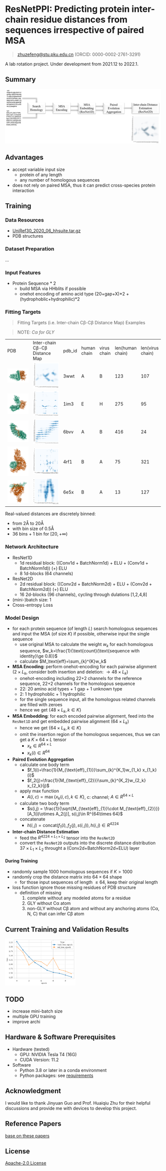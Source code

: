 # ResNetPPI: Predicting protein inter-chain residue distances from sequences irrespective of paired MSA

> zhuzefeng@stu.pku.edu.cn (ORCID: 0000-0002-2761-3291)

A lab rotation project. Under development from 2021.12 to 2022.1.

## Summary

![summary_fig](./figs/summary.png)

## Advantages

* accept variable input size
  * protein of any length
  * any number of homologous sequences
* does not rely on paired MSA, thus it can predict cross-species protein interaction

## Training

### Data Resources

* [UniRef30_2020_06_hhsuite.tar.gz](http://wwwuser.gwdg.de/~compbiol/uniclust/2020_06/UniRef30_2020_06_hhsuite.tar.gz)
* PDB structures

### Dataset Preparation

...

### Input Features

* Protein Sequence * 2
  * build MSA via HHblits if possible
  * onehot encoding of amino acid type (20+gap+X)\*2 + (hydrophoblic+hydrophilic)\*2

### Fitting Targets

> Fitting Targets (i.e. Inter-chain Cβ-Cβ Distance Map) Examples

> NOTE: *Cα for GLY*

<table>
<tr>
    <td width=25%>
      PDB
    </td>
    <td width=25%>
      Inter-chain Cβ-Cβ Distance Map
    </td>
    <td>
      pdb_id
    </td>
    <td>
      human chain
    </td>
    <td>
      virus chain
    </td>
    <td>
      len(human chain)
    </td>
    <td>
      len(virus chain)
    </td>
  </tr>
  <tr>
    <td>
      <img src="./figs/3WWT_A_B.png">
    </td>
    <td>
      <img src="./figs/3wwt.A.B.label_dist6d12.png">
    </td>
    <td>
      3wwt
    </td>
    <td>
      A
    </td>
    <td>
      B
    </td>
    <td>
      123
    </td>
    <td>
      107
    </td>
  </tr>
 <tr>
    <td>
      <img src="./figs/1IM3_E_H.png">
    </td>
    <td>
      <img src="./figs/1im3.E.H.label_dist6d12.png">
    </td>
    <td>
      1im3
    </td>
    <td>
      E
    </td>
    <td>
      H
    </td>
    <td>
      275
    </td>
    <td>
      95
    </td>
  </tr>
  <tr>
    <td>
      <img src="./figs/6BVV_A_B.png">
    </td>
    <td>
      <img src="./figs/6bvv.A.B.label_dist6d12.png">
    </td>
    <td>
      6bvv
    </td>
    <td>
      A
    </td>
    <td>
      B
    </td>
    <td>
      416
    </td>
    <td>
      24
    </td>
  </tr>
  <tr>
    <td>
      <img src="./figs/4RF1_B_A.png">
    </td>
    <td>
      <img src="./figs/4rf1.B.A.label_dist6d12.png">
    </td>
    <td>
      4rf1
    </td>
    <td>
      B
    </td>
    <td>
      A
    </td>
    <td>
      75
    </td>
    <td>
      321
    </td>
  </tr>
  <tr>
    <td>
      <img src="./figs/6E5X_B_A.png">
    </td>
    <td>
      <img src="./figs/6e5x.B.A.label_dist6d12.png">
    </td>
    <td>
      6e5x
    </td>
    <td>
      B
    </td>
    <td>
      A
    </td>
    <td>
      13
    </td>
    <td>
      127
    </td>
  </tr>
</table>

Real-valued distances are discretely binned:

* from 2Å to 20Å
* with bin size of 0.5Å
* 36 bins + 1 bin for $[20, +\infty)$

### Network Architecture

* ResNet1D
  * 1d residual block: ((Conv1d + BatchNorm1d) + ELU + (Conv1d + BatchNorm1d)) (+) ELU
  * 8 1d-blocks (64 channels)
* ResNet2D
  * 2d residual block: ((Conv2d + BatchNorm2d) + ELU + (Conv2d + BatchNorm2d)) (+) ELU
  * 16 2d-blocks (96 channels), cycling through dulations \[1,2,4,8\]
* (mini-)batch size: 1
* Cross-entropy Loss

### Model Design

* for each protein sequence (of length $L$) search homologous sequences and input the MSA (of size $K$) if possible, otherwise input the single sequence
  * use original MSA to calculate the weight $w_k$ for each homologous sequence, $w_k=\frac{1}{\text{count}(\text{sequence with identity}\ge 0.8)}$
  * calculate $M_\text{eff}=\sum_{k}^{K}w_k$
* **MSA Encoding**: perform onehot-encoding for each pairwise alignment ($2\times L_k$, consider both insertion and deletion: $\rightarrow 48\times L_k$)
  * onehot-encoding including 22+2 channels for the reference sequence, 22+2 channels for the homologous sequence
  * 22: 20 amino acid types + 1 gap + 1 unknown type
  * 2: 1 hydrophoblic + 1 hydrophilic
  * for the single sequence input, all the homologous related channels are filled with zeroes
  * hence we get $\{48\times L_k, k\in K\}$
* **MSA Embedding**: for each encoded pairwise alignment, feed into the `ResNet1D` and get embedded pairwise alignment ($64\times L_k$)
  * hence we get $\{64\times L_k, k\in K\}$
  * omit the insertion region of the homologous sequences, thus we can get a $K\times 64 \times L$ tensor
    * $x_k\in R^{64\times L}$
    * $x_k(i) \in R^{64}$
* **Paired Evolution Aggregation**
  * calculate one body term
    * $f_1(i)=\frac{1}{M_{\text{eff}_{1}}}\sum_{k}^{K_1}w_{1_k} x_{1_k}(i)$
    * $f_2(j)=\frac{1}{M_{\text{eff}_{2}}}\sum_{k}^{K_2}w_{2_k} x_{2_k}(j)$
  * apply max function
    * $A(i,c) = \max\{x_k(i,c), k \in K\}$, c: channel; $A \in R^{64\times L}$
  * calculate two body term
    * $s(i,j) = \frac{1}{\sqrt{M_{\text{eff}_{1}}\cdot M_{\text{eff}_{2}}}}[A_1(i)\otimes A_2(j)], s(i,j)\in R^{64\times 64}$
  * concatenate
    * $h(i,j) = \text{concat}(f_1(i), f_2(j), s(i,j)), h(i,j)\in R^{4224}$
* **Inter-chain Distance Estimation**
  * feed the $R^{4224 \times L_1\times L_2}$ tensor into the `ResNet2D`
  * convert the `ResNet2D` outputs into the discrete distance distribution $37 \times L_1 \times L_2$ throught a (Conv2d+BatchNorm2d+ELU) layer

#### During Training

* randomly sample 1000 homologous sequences if $K > 1000$
* randomly crop the distance matrix into $64 \times 64$ shape
  * for those input sequences of length $\le 64$, keep their original length
* loss function ignore those missing residues of PDB structure
  * definition of missing
    1. complete without any modeled atoms for a residue
    2. GLY without Cα atom
    3. non-GLY without Cβ atom and without any anchoring atoms (Cα, N, C) that can infer Cβ atom

## Current Training and Validation Results

<img src="./figs/loss_epoch.png" width=45%>

## TODO

* increase mini-batch size
* multiple GPU training
* improve archi

## Hardware & Software Prerequisites

* Hardware (tested)
  * GPU: NVIDIA Tesla T4 (16G)
  * CUDA Version: 11.2
* Software
  * Python 3.8 or later in a conda environment
  * Python packages: see [requirements](requirements.txt)

## Acknowledgment

I would like to thank Jinyuan Guo and Prof. Huaiqiu Zhu for their helpful discussions and provide me with devices to develop this project.

## Reference Papers

[base on these papers](base.bib)

## License

[Apache-2.0 License](LICENSE)
